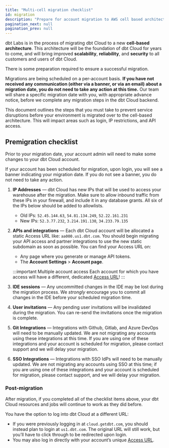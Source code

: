 ```yaml
--- 
title: "Multi-cell migration checklist"
id: migration 
description: "Prepare for account migration to AWS cell based architecture." 
pagination_next: null
pagination_prev: null
---
```


dbt Labs is in the process of migrating dbt Cloud to a new **cell-based architecture**. This architecture will be the foundation of dbt Cloud for years to come, and will bring improved **scalability**, **reliability**, and **security** to all customers and users of dbt Cloud.

There is some preparation required to ensure a successful migration.

Migrations are being scheduled on a per-account basis. **If you have not received any communication (either via a banner, or via an email) about a migration date, you do not need to take any action at this time.** Our team will share a specific migration date with you, with appropriate advance notice, before we complete any migration steps in the dbt Cloud backend.

This document outlines the steps that you must take to prevent service disruptions before your environment is migrated over to the cell-based architecture. This will impact areas such as login, IP restrictions, and API access. 

## Premigration checklist

Prior to your migration date, your account admin will need to make some changes to your dbt Cloud account.

If your account has been scheduled for migration, upon login, you will see a banner indicating your migration date. If you do not see a banner, you do not need to take any action.

1. **IP Addresses** &mdash; dbt Cloud has new IPs that will be used to access your warehouse after the migration. Make sure to allow inbound traffic from these IPs in your firewall, and include it in any database grants. All six of the IPs below should be added to allowlists.
    * Old IPs: `52.45.144.63`, `54.81.134.249`, `52.22.161.231`
    * New IPs: `52.3.77.232`, `3.214.191.130`, `34.233.79.135`
2. **APIs and integrations** &mdash; Each dbt Cloud account will be allocated a static Access URL like: `aa000.us1.dbt.com`. You should begin migrating your API access and partner integrations to use the new static subdomain as soon as possible. You can find your Access URL on:
    * Any page where you generate or manage API tokens.
    * The **Account Settings** > **Account page**.
        
    :::important Multiple account access
    Each account for which you have access will have a different, dedicated [Access URL](https://next.docs.getdbt.com/docs/cloud/about-cloud/access-regions-ip-addresses#accessing-your-account)!
    :::

3. **IDE sessions** &mdash; Any uncommitted changes in the IDE may be lost during the migration process. We _strongly_ encourage you to commit all changes in the IDE before your scheduled migration time.
4. **User invitations** &mdash; Any pending user invitations will be invalidated during the migration. You can re-send the invitations once the migration is complete.
5. **Git Integrations** &mdash; Integrations with Github, Gitlab, and Azure DevOps will need to be manually updated. We are not migrating any accounts using these integrations at this time. If you are using one of these integrations and your account is scheduled for migration, please contact support and we will delay your migration.
6. **SSO Integrations** &mdash; Integrations with SSO IdPs will need to be manually updated. We are not migrating any accounts using SSO at this time; if you are using one of these integrations and your account is scheduled for migration, please contact support, and we will delay your migration.

### Post-migration

After migration, if you completed all of the checklist items above, your dbt Cloud resources and jobs will continue to work as they did before. 

You have the option to log into dbt Cloud at a different URL:
 * If you were previously logging in at `cloud.getdbt.com`, you should instead plan to login at `us1.dbt.com`. The original URL will still work, but you’ll have to click through to be redirected upon login.
 * You may also log in directly with your account’s unique [Access URL](https://next.docs.getdbt.com/docs/cloud/about-cloud/access-regions-ip-addresses#accessing-your-account).